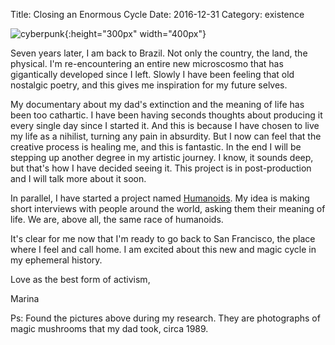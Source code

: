 Title: Closing an Enormous Cycle
Date: 2016-12-31
Category: existence

![cyberpunk](./cyberpunk/shrooms.jpg){:height="300px" width="400px"}


Seven years later, I am back to Brazil. Not only the country, the land, the physical. I'm re-encountering an entire new microscosmo that has gigantically developed since I left. Slowly I have been feeling that old nostalgic poetry, and this gives me inspiration for my future selves.

My documentary about my dad's extinction and the meaning of life has been too cathartic. I have been having seconds thoughts about producing it every single day since I started it. And this is because I have chosen to live my life as a nihilist, turning any pain in absurdity. But I now can feel that the creative process is healing me, and this is fantastic. In the end I will be stepping up another degree in my artistic journey. I know, it sounds deep, but that's how I have decided seeing it. This project is in post-production and I will talk more about it soon.

In parallel, I have started a project named [Humanoids](https://vimeo.com/197616151). My idea is making short interviews with people around the world, asking them their meaning of life. We are, above all, the same race of humanoids.

It's clear for me now that I'm ready to go back to San Francisco, the place where I feel and call home. I am excited about this new and magic cycle in my ephemeral history.

Love as the best form of activism,

Marina


Ps: Found the pictures above during my research. They are photographs of magic mushrooms that my dad took, circa 1989.